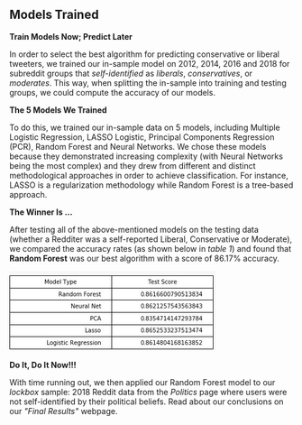 ## Models Trained

**Train Models Now; Predict Later**

In order to select the best algorithm for predicting conservative or liberal tweeters, we trained our in-sample model on 2012, 2014, 2016 and 2018 for subreddit groups that *self-identified* as *liberals*, *conservatives*, or *moderates*. This way, when splitting the in-sample into training and testing groups, we could compute the accuracy of our models.

**The 5 Models We Trained**

To do this, we trained our in-sample data on 5 models, including Multiple Logistic Regression, LASSO Logistic, Principal Components Regression (PCR), Random Forest and Neural Networks. We chose these models because they demonstrated increasing complexity (with Neural Networks being the most complex) and they drew from different and distinct methodological approaches in order to achieve classification. For instance, LASSO is a regularization methodology while Random Forest is a tree-based approach.

**The Winner Is ...**

After testing all of the above-mentioned models on the testing data (whether a Redditer was a self-reported Liberal, Conservative or Moderate), we compared the accuracy rates (as shown below in *table 1*) and found that **Random Forest** was our best algorithm with a score of 86.17% accuracy.

<img src="./../images/Models.jpeg?raw=true"/>


**Do It, Do It Now!!!**

With time running out, we then applied our Random Forest model to our *lockbox* sample: 2018 Reddit data from the *Politics* page where users were not self-identified by their political beliefs. Read about our conclusions on our *"Final Results"* webpage.
